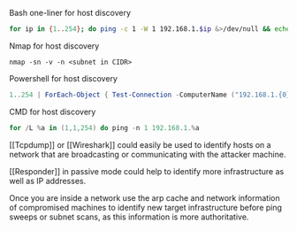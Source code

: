 Bash one-liner for host discovery
```bash
for ip in {1..254}; do ping -c 1 -W 1 192.168.1.$ip &>/dev/null && echo "Host 192.168.1.$ip is up"; done
```

Nmap for host discovery
```shell
nmap -sn -v -n <subnet in CIDR>
```

Powershell for host discovery
```powershell
1..254 | ForEach-Object { Test-Connection -ComputerName ("192.168.1.{0}" -f $_) -Count 1 }
```

CMD for host discovery
```powershell
for /L %a in (1,1,254) do ping -n 1 192.168.1.%a
```

[[Tcpdump]] or [[Wireshark]] could easily be used to identify hosts on a network that are broadcasting or communicating with the attacker machine. 

[[Responder]] in passive mode could help to identify more infrastructure as well as IP addresses. 

Once you are inside a network use the arp cache and network information of compromised machines to identify new target infrastructure before ping sweeps or subnet scans, as this information is more authoritative. 
